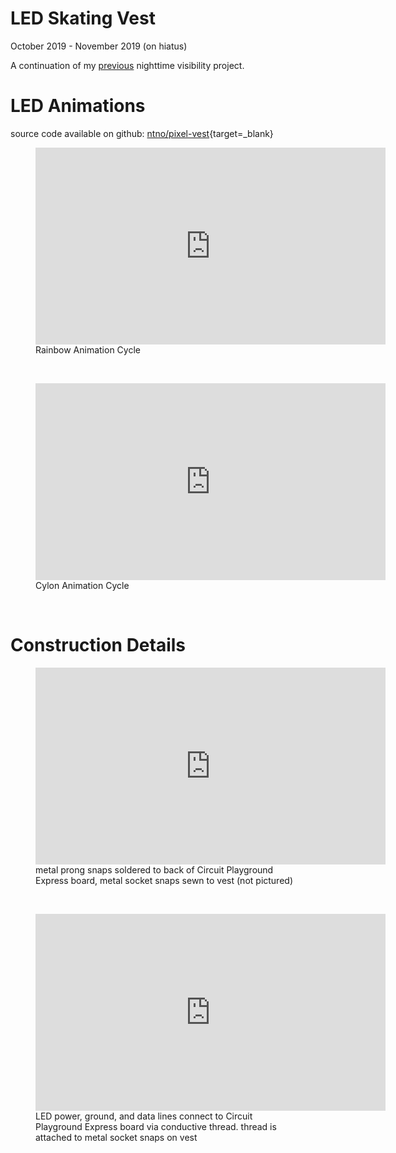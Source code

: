 
# LED Skating Vest
October 2019 - November 2019 (on hiatus)

A continuation of my [previous](/electronics/led-backpack) nighttime visibility project.


# LED Animations

source code available on github: [ntno/pixel-vest](https://github.com/ntno/pixel-vest){target=_blank}

<section>
  <figure>
    <iframe width="560" height="315" src="https://www.youtube-nocookie.com/embed/g_fjUOFRiiY" title="YouTube video player" frameborder="0" allow="accelerometer; autoplay; clipboard-write; encrypted-media; gyroscope; picture-in-picture" allowfullscreen></iframe>
    <figcaption>Rainbow Animation Cycle</figcaption>
  </figure>
</section>
<br>
<section>
  <figure>
    <iframe width="560" height="315" src="https://www.youtube-nocookie.com/embed/rNfDOc6qsJ0" title="YouTube video player" frameborder="0" allow="accelerometer; autoplay; clipboard-write; encrypted-media; gyroscope; picture-in-picture" allowfullscreen></iframe>
    <figcaption>Cylon Animation Cycle</figcaption>
  </figure>
</section>
<br>

# Construction Details 

<section>
  <figure>
    <iframe width="560" height="315" src="https://www.youtube-nocookie.com/embed/gwL1hakC6KE" title="YouTube video player" frameborder="0" allow="accelerometer; autoplay; clipboard-write; encrypted-media; gyroscope; picture-in-picture" allowfullscreen></iframe>    <figcaption>metal prong snaps soldered to back of Circuit Playground Express board, metal socket snaps sewn to vest (not pictured)</figcaption>
  </figure>
</section>
<br>
<section>
  <figure>
    <iframe width="560" height="315" src="https://www.youtube-nocookie.com/embed/98F9__2k-9Y" title="YouTube video player" frameborder="0" allow="accelerometer; autoplay; clipboard-write; encrypted-media; gyroscope; picture-in-picture" allowfullscreen></iframe>
    <figcaption>LED power, ground, and data lines connect to Circuit Playground Express board via conductive thread.  thread is attached to metal socket snaps on vest</figcaption>
  </figure>
</section>
<br>

